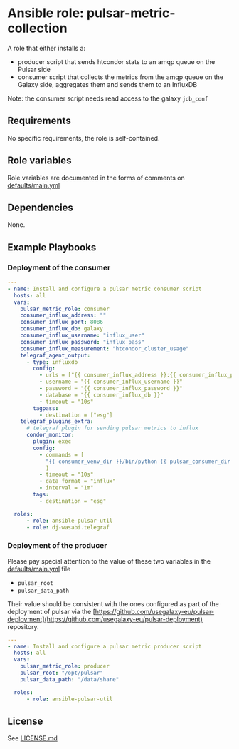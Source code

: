 # Ansible role: pulsar-metric-collection

A role that either installs a:
- producer script that sends htcondor stats to an amqp queue on the Pulsar side
- consumer script that collects the metrics from the amqp queue on the Galaxy side, aggregates them and sends them to an InfluxDB

Note: the consumer script needs read access to the galaxy `job_conf`

## Requirements

No specific requirements, the role is self-contained.

## Role variables

Role variables are documented in the forms of comments on [defaults/main.yml](defaults/main.yml)

## Dependencies

None.

## Example Playbooks

### Deployment of the consumer

```yaml
---
- name: Install and configure a pulsar metric consumer script
  hosts: all
  vars:
    pulsar_metric_role: consumer
    consumer_influx_address: ""
    consumer_influx_port: 8086
    consumer_influx_db: galaxy
    consumer_influx_username: "influx_user"
    consumer_influx_password: "influx_pass"
    consumer_influx_measurement: "htcondor_cluster_usage"
    telegraf_agent_output:
      - type: influxdb
        config:
          - urls = ["{{ consumer_influx_address }}:{{ consumer_influx_port }}"]
          - username = "{{ consumer_influx_username }}"
          - password = "{{ consumer_influx_password }}"
          - database = "{{ consumer_influx_db }}"
          - timeout = "10s"
        tagpass:
          - destination = ["esg"]
    telegraf_plugins_extra:
      # telegraf plugin for sending pulsar metrics to influx
      condor_monitor:
        plugin: exec
        config:
          - commands = [
            "{{ consumer_venv_dir }}/bin/python {{ pulsar_consumer_dir }}/pulsar_metric_consumer.py {{ consumer_galaxy_job_conf }}",
            ]
          - timeout = "10s"
          - data_format = "influx"
          - interval = "1m"
        tags:
          - destination = "esg"

  roles:
      - role: ansible-pulsar-util
      - role: dj-wasabi.telegraf
```

### Deployment of the producer

Please pay special attention to the value of these two variables
in the [defaults/main.yml](defaults/main.yml) file
* `pulsar_root`
* `pulsar_data_path`

Their value should be consistent with the ones configured as part
of the deployment of pulsar via the
[https://github.com/usegalaxy-eu/pulsar-deployment](https://github.com/usegalaxy-eu/pulsar-deployment)
repository.

```yaml
---
- name: Install and configure a pulsar metric producer script
  hosts: all
  vars:
    pulsar_metric_role: producer
    pulsar_root: "/opt/pulsar"
    pulsar_data_path: "/data/share"

  roles:
      - role: ansible-pulsar-util
```

## License

See [LICENSE.md](LICENSE.md)
